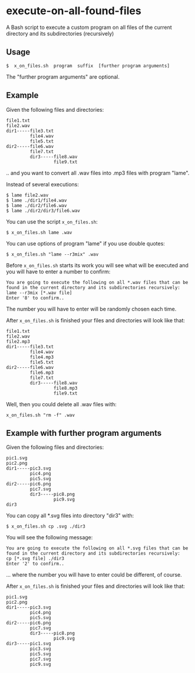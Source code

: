 # execute-on-all-found-files
A Bash script to execute a custom program on all files of the current directory and its subdirectories (recursively)

## Usage

```
$  x_on_files.sh  program  suffix  [further program arguments]
```
The "further program arguments" are optional.


## Example

Given the following files and directories:

```
file1.txt
file2.wav
dir1-----file3.txt
         file4.wav
         file5.txt
dir2-----file6.wav
         file7.txt
         dir3-----file8.wav
                  file9.txt
```

.. and you want to convert all .wav files into .mp3 files with program "lame".

Instead of several executions:
```
$ lame file2.wav
$ lame ./dir1/file4.wav
$ lame ./dir2/file6.wav
$ lame ./dir2/dir3/file6.wav
```

You can use the script `x_on_files.sh`:

```
$ x_on_files.sh lame .wav
```

You can use options of program "lame" if you use double quotes:

```
$ x_on_files.sh "lame --r3mix" .wav
```

Before `x_on_files.sh` starts its work you will see what will be executed and you will have to enter a number to confirm:

```
You are going to execute the following on all *.wav files that can be found in the current directory and its subdirectories recursively:
lame --r3mix [*.wav file]
Enter '8' to confirm..
```
The number you will have to enter will be randomly chosen each time.

After `x_on_files.sh` is finished your files and directories will look like that:

```
file1.txt
file2.wav
file2.mp3
dir1-----file3.txt
         file4.wav
         file4.mp3
         file5.txt
dir2-----file6.wav
         file6.mp3
         file7.txt
         dir3-----file8.wav
                  file8.mp3
                  file9.txt
```

Well, then you could delete all .wav files with:

```
x_on_files.sh "rm -f" .wav

```

## Example with further program arguments

Given the following files and directories:

```
pic1.svg
pic2.png
dir1-----pic3.svg
         pic4.png
         pic5.svg
dir2-----pic6.png
         pic7.svg
         dir3-----pic8.png
                  pic9.svg
dir3
```

You can copy all *.svg files into directory "dir3" with:
```
$ x_on_files.sh cp .svg ./dir3
```

You will see the following message:

```
You are going to execute the following on all *.svg files that can be found in the current directory and its subdirectories recursively:
cp [*.svg file] ./dir3
Enter '2' to confirm..
```
... where the number you will have to enter could be different, of course.

After `x_on_files.sh` is finished your files and directories will look like that:

```
pic1.svg
pic2.png
dir1-----pic3.svg
         pic4.png
         pic5.svg
dir2-----pic6.png
         pic7.svg
         dir3-----pic8.png
                  pic9.svg
dir3-----pic1.svg
         pic3.svg
         pic5.svg
         pic7.svg
         pic9.svg
```







